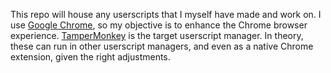 This repo will house any userscripts that I myself have made and work on. I use [Google Chrome](https://www.google.com/chrome/browser/desktop/index.html), so my objective is to enhance the Chrome browser experience. [TamperMonkey](https://chrome.google.com/webstore/detail/tampermonkey/dhdgffkkebhmkfjojejmpbldmpobfkfo?hl=en) is the target userscript manager. In theory, these can run in other userscript managers, and even as a native Chrome extension, given the right adjustments.
